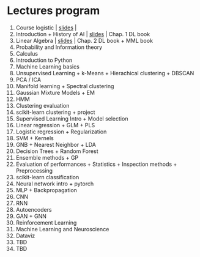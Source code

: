 # Lectures program

1. Course logistic | [slides](https://docs.google.com/presentation/d/1kTL8-8z6N607njfj-Qf8fa0qkur6mykDr2Tys3JPIuo/edit?usp=sharing) | 
2. Introduction + History of AI | [slides](https://docs.google.com/presentation/d/1IcoJQ63RDV0LV5uVcy-pnU3F3krzO2MoAJE29SOO1rk/edit?usp=sharing) | Chap. 1 DL book
3. Linear Algebra | [slides](https://docs.google.com/presentation/d/1j8AIXVPb5G8GmNLkOs4kYQM4yauIXiLXRbYAvepf1Cc/edit?usp=sharing) | Chap. 2 DL book + MML book
4. Probability and Information theory
5. Calculus
6. Introduction to Python
7. Machine Learning basics
9. Unsupervised Learning + k-Means + Hierachical clustering + DBSCAN 
13. PCA / ICA 
14. Manifold learning + Spectral clustering 
15. Gaussian Mixture Models + EM 
16. HMM
18. Clustering evaluation
19. scikit-learn clustering + project
20. Supervised Learning Intro + Model selection 
21. Linear regression + GLM + PLS
22. Logistic regression + Regularization
23. SVM + Kernels
24. GNB + Nearest Neighbor + LDA
25. Decision Trees + Random Forest
27. Ensemble methods + GP
28. Evaluation of performances + Statistics + Inspection methods + Preprocessing
29. scikit-learn classification
30. Neural network intro + pytorch
31. MLP + Backpropagation
32. CNN
33. RNN
34. Autoencoders
35. GAN + GNN
36. Reinforcement Learning
37. Machine Learning and Neuroscience
38. Dataviz
39. TBD
40. TBD

